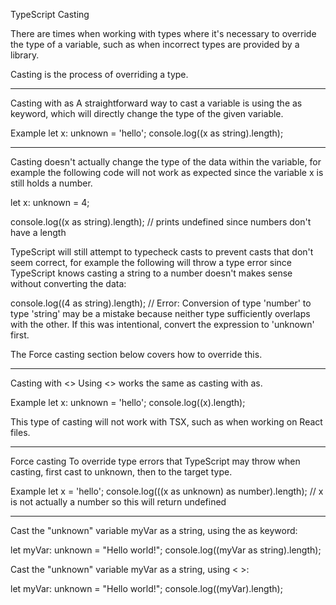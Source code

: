 TypeScript Casting

There are times when working with types where it's necessary to override the type of a variable, such as when incorrect types are provided by a library.

Casting is the process of overriding a type.


________________________________________________________________________

Casting with as
A straightforward way to cast a variable is using the as keyword, which will directly change the type of the given variable.

Example
let x: unknown = 'hello';
console.log((x as string).length);


________________________________________________________________________

Casting doesn't actually change the type of the data within the variable, for example the following code will not work as expected since the variable x is still holds a number.

let x: unknown = 4;

console.log((x as string).length); // prints undefined since numbers don't have a length

TypeScript will still attempt to typecheck casts to prevent casts that don't seem correct, for example the following will throw a type error since TypeScript knows casting a string to a number doesn't makes sense without converting the data:

console.log((4 as string).length); // Error: Conversion of type 'number' to type 'string' may be a mistake because neither type sufficiently overlaps with the other. If this was intentional, convert the expression to 'unknown' first.

The Force casting section below covers how to override this.


________________________________________________________________________

Casting with <>
Using <> works the same as casting with as.

Example
let x: unknown = 'hello';
console.log((<string>x).length);

This type of casting will not work with TSX, such as when working on React files.


________________________________________________________________________

Force casting
To override type errors that TypeScript may throw when casting, first cast to unknown, then to the target type.

Example
let x = 'hello';
console.log(((x as unknown) as number).length); // x is not actually a number so this will return undefined


________________________________________________________________________





Cast the "unknown" variable myVar as a string, using the as keyword:


let myVar: unknown = "Hello world!";
console.log((myVar as string).length);




Cast the "unknown" variable myVar as a string, using < >:


let myVar: unknown = "Hello world!";
console.log((<string>myVar).length);